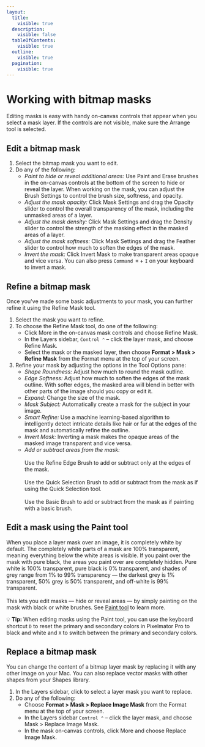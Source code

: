 ```yaml
---
layout:
  title:
    visible: true
  description:
    visible: false
  tableOfContents:
    visible: true
  outline:
    visible: true
  pagination:
    visible: true
---
```


# Working with bitmap masks

Editing masks is easy with handy on-canvas controls that appear when you select a mask layer. If the controls are not visible, make sure the Arrange tool is selected.

## Edit a bitmap mask

1. Select the bitmap mask you want to edit.
2. Do any of the following:&#x20;
   * _Paint to hide or reveal additional areas:_ Use Paint and Erase brushes in the on-canvas controls at the bottom of the screen to hide or reveal the layer. When working on the mask, you can adjust the Brush Settings to control the brush size, softness, and opacity.
   * _Adjust the mask opacity:_ Click Mask Settings and drag the Opacity slider to control the overall transparency of the mask, including the unmasked areas of a layer.
   * _Adjust the mask density:_ Click Mask Settings and drag the Density slider to control the strength of the masking effect in the masked areas of a layer.
   * _Adjust the mask softness:_ Click Mask Settings and drag the Feather slider to control how much to soften the edges of the mask.
   * _Invert the mask:_ Click Invert Mask to make transparent areas opaque and vice versa. You can also press `Command ⌘` + `I` on your keyboard to invert a mask.

## **Refine a bitmap mask**

Once you've made some basic adjustments to your mask, you can further refine it using the Refine Mask tool.

1. Select the mask you want to refine.
2. To choose the Refine Mask tool, do one of the following:
   * Click More in the on-canvas mask controls and choose Refine Mask.
   * In the Layers sidebar, `Control ⌃` – click the layer mask, and choose Refine Mask.
   * Select the mask or the masked layer, then choose **Format > Mask > Refine Mask** from the Format menu at the top of your screen.
3. Refine your mask by adjusting the options in the Tool Options pane:
   * _Shape Roundness:_ Adjust how much to round the mask outline.&#x20;
   * _Edge Softness:_ Adjust how much to soften the edges of the mask outline. With softer edges, the masked area will blend in better with other parts of the image should you copy or edit it.
   * _Expand:_ Change the size of the mask.
   * _Mask Subject:_ Automatically create a mask for the subject in your image.
   * _Smart Refine:_ Use a machine learning-based algorithm to intelligently detect intricate details like hair or fur at the edges of the mask and automatically refine the outline.
   * _Invert Mask:_ Inverting a mask makes the opaque areas of the masked image transparent and vice versa.
   * _Add or subtract areas from the mask:_\
     \
     Use the Refine Edge Brush to add or subtract only at the edges of the mask.\
     \
     Use the Quick Selection Brush to add or subtract from the mask as if using the Quick Selection tool.\
     \
     Use the Basic Brush to add or subtract from the mask as if painting with a basic brush.

## **Edit a mask using the Paint tool**

When you place a layer mask over an image, it is completely white by default. The completely white parts of a mask are 100% transparent, meaning everything below the white areas is visible. If you paint over the mask with pure black, the areas you paint over are completely hidden. Pure white is 100% transparent, pure black is 0% transparent, and shades of grey range from 1% to 99% transparency — the darkest grey is 1% transparent, 50% grey is 50% transparent, and off-white is 99% transparent. \
\
This lets you edit masks — hide or reveal areas — by simply painting on the mask with black or white brushes. See [Paint tool](../paint-and-erase/) to learn more.

:bulb: **Tip:** When editing masks using the Paint tool, you can use the keyboard shortcut `D` to reset the primary and secondary colors in Pixelmator Pro to black and white and `X` to switch between the primary and secondary colors.

## **Replace a bitmap mask**

You can change the content of a bitmap layer mask by replacing it with any other image on your Mac. You can also replace vector masks with other shapes from your Shapes library.

1. In the Layers sidebar, click to select a layer mask you want to replace.
2. Do any of the following:
   * Choose **Format > Mask > Replace Image Mask** from the Format menu at the top of your screen.
   * In the Layers sidebar `Control ⌃` – click the layer mask, and choose Mask > Replace Image Mask.
   * In the mask on-canvas controls, click More and choose Replace Image Mask.&#x20;
